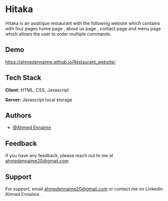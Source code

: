 
# Hitaka

Hitaka is an asiatique restaurant with the following website which contains with four pages home page , about us page , contact page and menu page which allows the user to order multiple commands.


## Demo

https://ahmedennaime.github.io/Restaurant_website/


## Tech Stack

**Client:** HTML, CSS, Javascript

**Server:** Javascript local storage


## Authors

- [@Ahmed Ennaime](https://www.linkedin.com/in/ahmed-ennaime-731171225/)


## Feedback

If you have any feedback, please reach out to me at ahmedennaime20@gmail.com


## Support

For support, email ahmedennaime20@gmail.com or contact me on Linkedin Ahmed Ennaime.


